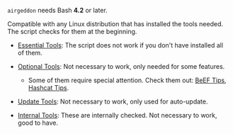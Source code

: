 `airgeddon` needs Bash **4.2** or later.

Compatible with any Linux distribution that has installed the tools needed. The script checks for them at the beginning.

 - [Essential Tools]: The script does not work if you don't have installed all of them.

 - [Optional Tools]: Not necessary to work, only needed for some features.
   - Some of them require special attention. Check them out: [BeEF Tips], [Hashcat Tips].

 - [Update Tools]: Not necessary to work, only used for auto-update.

 - [Internal Tools]: These are internally checked. Not necessary to work, good to have.

[Essential Tools]: https://github.com/v1s1t0r1sh3r3/airgeddon/wiki/Essential%20Tools
[Optional Tools]: https://github.com/v1s1t0r1sh3r3/airgeddon/wiki/Optional%20Tools
[Update Tools]: https://github.com/v1s1t0r1sh3r3/airgeddon/wiki/Update%20Tools
[Internal Tools]: https://github.com/v1s1t0r1sh3r3/airgeddon/wiki/Internal%20Tools
[BeEF Tips]: https://github.com/v1s1t0r1sh3r3/airgeddon/wiki/BeEF%20Tips
[Hashcat Tips]: https://github.com/v1s1t0r1sh3r3/airgeddon/wiki/Hashcat%20Tips